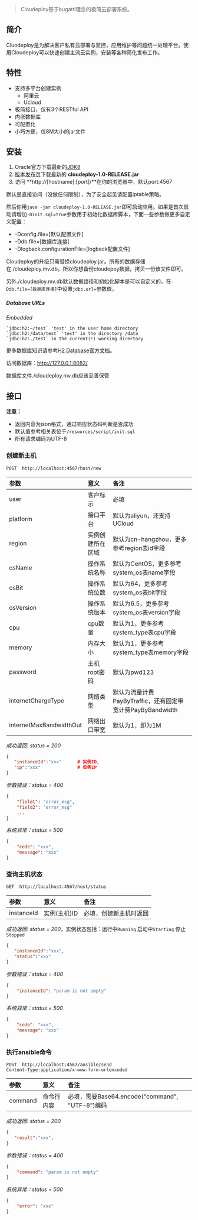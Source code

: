 > Cloudeploy基于bugatti理念的极简云部署系统。

简介
---
Cluodeploy是为解决客户私有云部署与监控，应用维护等问题统一处理平台。使用Cloudeploy可以快速创建主流云实例，安装等各种简化发布工作。

特性
---
- 支持多平台创建实例
	- 阿里云
	- Ucloud
- 极简接口，仅有3个RESTful API
- 内嵌数据库
- 可配置化
- 小巧方便，仅8M大小的jar文件

安装
---
1. Oracle官方下载最新的[JDK8](http://www.oracle.com/technetwork/java/javase/downloads/index.html)
2. [版本发布页](https://github.com/QianmiOpen/cloudeploy/releases)下载最新的 **cloudeploy-1.0-RELEASE.jar**
3. 访问 **http://[hostname]:[port]/**在你的浏览器中，默认port:4567

默认是直接访问（没做任何限制），为了安全起见请配置iptable策略。

然后你用`java -jar cloudeploy-1.0-RELEASE.jar`即可启动应用。如果是首次启动请增加`-Dinit.sql=true`参数用于初始化数据库脚本，下面一些参数做更多自定义配置：
- -Dconfig.file=[默认配置文件]
- -Ddb.file=[数据库连接]
- -Dlogback.configurationFile=[logback配置文件]

Cloudeploy的升级只需替换cloudeploy.jar。所有的数据存储在./cloudeploy.mv.db，所以你想备份cloudepoy数据，拷贝一份该文件即可。

另外./cloudeploy.mv.db默认数据路径和初始化脚本是可以自定义的，在`-Ddb.file=[数据库连接]`中设置`jdbc.url=`参数值，
##### Database URLs
*Embedded*

    `jdbc:h2:~/test` 'test' in the user home directory
    `jdbc:h2:/data/test` 'test' in the directory /data
    `jdbc:h2:./test` in the current(!) working directory
更多数据库知识请参考[H2 Database官方文档](http://www.h2database.com/)。

访问数据库：http://127.0.0.1:8082/

数据库文件./cloudeploy.mv.db应该妥善保管

接口
---
**注意：**
- 返回内容为json格式，通过响应状态码判断是否成功
- 默认值参考相关表位于`/resources/script/init.sql`
- 所有请求编码为UTF-8

### 创建新主机
```http
POST  http://localhost:4567/host/new
```
参数                          | 意义             | 备注
:--------------------------- | :--------------- | :----------------
user                         | 客户标示          | 必填
platform                     | 接口平台          | 默认为aliyun，还支持UCloud
region                       | 实例创建所在区域   | 默认为cn-hangzhou，更多参考region表id字段
osName                       | 操作系统名称       | 默认为CentOS，更多参考system_os表name字段
osBit                        | 操作系统位数       | 默认为64，更多参考system_os表bit字段
osVersion                    | 操作系统版本       | 默认为6.5，更多参考system_os表version字段
cpu                          | cpu数量           | 默认为1，更多参考system_type表cpu字段
memory                       | 内存大小          | 默认为1，更多参考system_type表memory字段
password                     | 主机root密码      | 默认为pwd123
internetChargeType           | 网络类型          | 默认为流量计费PayByTraffic，还有固定带宽计费PayByBandwidth
internetMaxBandwidthOut      | 网络出口带宽       | 默认为1，即为1M

*成功返回: status = 200*
 ```json
{
	"instanceId":"xxx"      # 实例ID,
    "ip":"xxx"              # 实例IP
}
```
*参数错误：status = 400*
```json
{
	"field1": "error_msg",
    "field2": "error_msg"
    ...
}
```
*系统异常：status = 500*
```json
{
	"code": "xxx",
	"message": "xxx"
}
```
### 查询主机状态
```http
GET  http://localhost:4567/host/status
```
参数          | 意义          | 备注
:----------- | :------------ | :----------------
instanceId   | 实例(主机)ID   | 必填，创建新主机时返回

*成功返回: status = 200*，实例状态包括：运行中`Running` 启动中`Starting` 停止`Stopped`
 ```json
{
	"instanceId":"xxx",
    "status":"xxx"
}

```
*参数错误：status = 400*
```json
{
	"instanceId": "param is not empty"
}
```
*系统异常：status = 500*
```json
{
	"code": "xxx",
	"message": "xxx"
}
```
### 执行ansible命令
```http
POST  http://localhost:4567/ansible/send
Content-Type:application/x-www-form-urlencoded
```
参数          | 意义          | 备注
:----------- | :------------ | :----------------
command      | 命令行内容      | 必填，需要Base64.encode("command", "UTF-8")编码

*成功返回: status = 200*
 ```json
{
	"result":"xxx",
}
```
*参数错误：status = 400*
```json
{
	"command": "param is not empty"
}
```
*系统异常：status = 500*
```json
{
	"error": "xxx"
}
```
